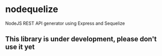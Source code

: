 # nodequelize
NodeJS REST API generator using Express and Sequelize

## This library is under development, please don't use it yet